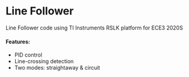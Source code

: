 # Line Follower
 Line Follower code using TI Instruments RSLK platform for ECE3 2020S
 
 #### Features:
 - PID control
 - Line-crossing detection
 - Two modes: straightaway & circuit
